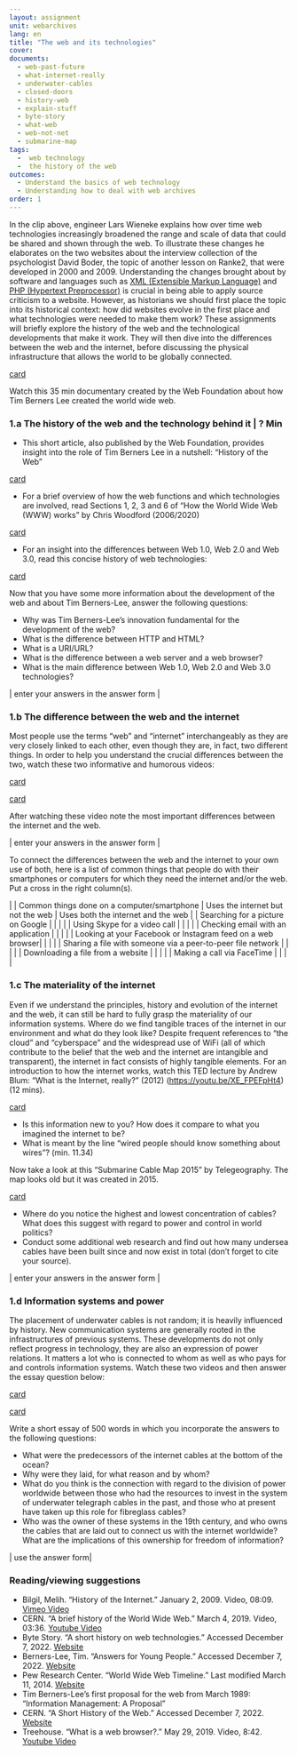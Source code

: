 ```yaml
---
layout: assignment
unit: webarchives
lang: en
title: "The web and its technologies"
cover:
documents:
  - web-past-future
  - what-internet-really
  - underwater-cables
  - closed-doors
  - history-web
  - explain-stuff
  - byte-story
  - what-web
  - web-not-net
  - submarine-map
tags:
  -  web technology
  -  the history of the web
outcomes:
  - Understand the basics of web technology
  - Understanding how to deal with web archives
order: 1
---
```

In the clip above, engineer Lars Wieneke explains how over time web technologies increasingly broadened the range and scale of data that could be shared and shown through the web. To illustrate these changes he elaborates on the two websites about the interview collection of the psychologist David Boder, the topic of another lesson on Ranke2, that were developed in 2000 and 2009.
Understanding the changes brought about by software and languages such as [XML (Extensible Markup Language)](https://en.wikipedia.org/wiki/XML) and [PHP (Hypertext Preprocessor)](https://en.wikipedia.org/wiki/PHP) is crucial in being able to apply source criticism to a website. However, as historians we should first place the topic into its historical context: how did websites evolve in the first place and what technologies were needed to make them work?
These assignments will briefly explore the history of the web and the technological developments that make it work. They will then dive into the differences between the web and the internet, before discussing the physical infrastructure that allows the world to be globally connected.


[card](web-past-future)


Watch this 35 min documentary created by the Web Foundation about how Tim Berners Lee created the world wide web.

<!-- more -->

<!-- briefing-student -->

### 1.a The history of the web and the technology behind it | ? Min
<!-- section-contents -->

-	This short article, also published by the Web Foundation, provides insight into the role of Tim Berners Lee in a nutshell: “History of the Web”

[card](history-web)

-	For a brief overview of how the web functions and which technologies are involved, read Sections 1, 2, 3 and 6 of “How the World Wide Web (WWW) works” by Chris Woodford (2006/2020)

[card](explain-stuff)

-	For an insight into the differences between Web 1.0, Web 2.0 and Web 3.0, read this concise history of web technologies:

[card](byte-story)

Now that you have some more information about the development of the web and about Tim Berners-Lee, answer the following questions:
-	Why was Tim Berners-Lee’s innovation fundamental for the development of the web?
-	What is the difference between HTTP and HTML?
-	What is a URI/URL?
-	What is the difference between a web server and a web browser?
-	What is the main difference between Web 1.0, Web 2.0 and Web 3.0 technologies?

| enter your answers in the answer form |


<!-- section -->

### 1.b The difference between the web and the internet
<!-- section-contents -->

Most people use the terms “web” and “internet” interchangeably as they are very closely linked to each other, even though they are, in fact, two different things. In order to help you understand the crucial differences between the two, watch these two informative and humorous videos:

[card](what-web)

[card](web-not-net)

After watching these video note the most important differences between the internet and the web.


| enter your answers in the answer form |



To connect the differences between the web and the internet to your own use of both, here is a list of common things that people do with their smartphones or computers for which they need the internet and/or the web. Put a cross in the right column(s).


| | Common things done on a computer/smartphone | Uses the internet but not the web | Uses both the internet and the web |
| Searching for a picture on Google	|  |  |  |
| Using Skype for a video call |  |  |  |
| Checking email with an application |  |  |  |
| Looking at your Facebook or Instagram feed on a web browser|  |  |  |
| Sharing a file with someone via a peer-to-peer file network |  |  |  |
| Downloading a file from a website |  |  |  |
| Making a call via FaceTime |  |  |  |

<!-- section -->

### 1.c The materiality of the internet
<!-- section-contents -->

Even if we understand the principles, history and evolution of the internet and the web, it can still be hard to fully grasp the materiality of our information systems. Where do we find tangible traces of the internet in our environment and what do they look like?
Despite frequent references to “the cloud” and “cyberspace” and the widespread use of WiFi (all of which contribute to the belief that the web and the internet are intangible and transparent), the internet in fact consists of highly tangible elements. For an introduction to how the internet works, watch this TED lecture by Andrew Blum: “What is the Internet, really?” (2012) (https://youtu.be/XE_FPEFpHt4) (12 mins).

[card](what-internet-really)

-	Is this information new to you? How does it compare to what you imagined the internet to be?
-	What is meant by the line “wired people should know something about wires”? (min. 11.34)

Now take a look at this “Submarine Cable Map 2015” by Telegeography.
The map looks old but it was created in 2015.

[card](submarine-map)

-	Where do you notice the highest and lowest concentration of cables? What does this suggest with regard to power and control in world politics?
-	Conduct some additional web research and find out how many undersea cables have been built since and now exist in total (don’t forget to cite your source).

| enter your answers in the answer form |
<!-- section -->

### 1.d Information systems and power
<!-- section-contents -->

The placement of underwater cables is not random; it is heavily influenced by history. New communication systems are generally rooted in the infrastructures of previous systems. These developments do not only reflect progress in technology, they are also an expression of power relations. It matters a lot who is connected to whom as well as who pays for and controls information systems. Watch these two videos and then answer the essay question below:

[card](underwater-cables)

[card](closed-doors)

Write a short essay of 500 words in which you incorporate the answers to the following questions:
-	What were the predecessors of the internet cables at the bottom of the ocean?
-	Why were they laid, for what reason and by whom?
-	What do you think is the connection with regard to the division of power worldwide between those who had the resources to invest in the system of underwater telegraph cables in the past, and those who at present have taken up this role for fibreglass cables?
-	Who was the owner of these systems in the 19th century, and who owns the cables that are laid out to connect us with the internet worldwide? What are the implications of this ownership for freedom of information?


| use the answer form|


<!-- section -->

### Reading/viewing suggestions
<!-- section-contents -->

-	Bilgil, Melih. “History of the Internet.” January 2, 2009. Video, 08:09. [Vimeo Video](https://vimeo.com/2696386)
-	CERN. “A brief history of the World Wide Web.” March 4, 2019. Video, 03:36. [Youtube Video](https://www.youtube.com/watch?v=k0gvAyCubGQ&f)
-	Byte Story. “A short history on web technologies.” Accessed December 7, 2022. [Website](https://thebytestory.com/2018/11/09/a-short-history-on-web-technologies/)
-	Berners-Lee, Tim. “Answers for Young People.” Accessed December 7, 2022. [Website](https://www.w3.org/People/Berners-Lee/Kids.html)
-	Pew Research Center. “World Wide Web Timeline.” Last modified  March 11, 2014. [Website](https://www.pewresearch.org/internet/2014/03/11/world-wide-web-timeline/#2009)
-	Tim Berners-Lee’s first proposal for the web from March 1989: “Information Management: A Proposal”
-	CERN. “A Short History of the Web.” Accessed December 7, 2022. [Website](https://home.cern/science/computing/birth-web/short-history-web)
-	Treehouse. “What is a web browser?.” May 29, 2019. Video, 8:42. [Youtube Video](https://www.youtube.com/watch?v=QzohDuGk4mM&)
<!-- briefing-teacher -->

